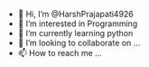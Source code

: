 - 👋 Hi, I’m @HarshPrajapati4926
- 👀 I’m interested in Programming
- 🌱 I’m currently learning python
- 💞️ I’m looking to collaborate on ...
- 📫 How to reach me ...

<!---
HarshPrajapati4926/HarshPrajapati4926 is a ✨ special ✨ repository because its `README.md` (this file) appears on your GitHub profile.
You can click the Preview link to take a look at your changes.
--->
